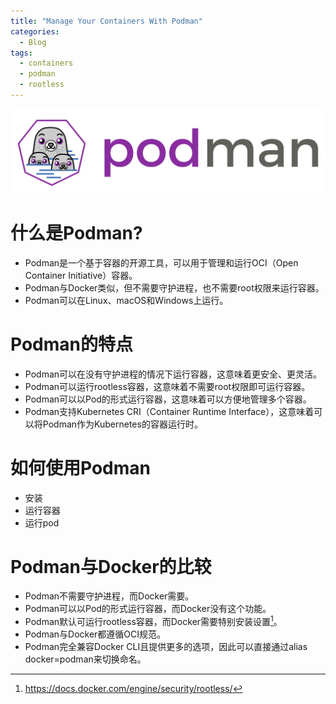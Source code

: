 ```yaml
---
title: "Manage Your Containers With Podman"
categories:
  - Blog
tags:
  - containers
  - podman
  - rootless
---
```

![ClickHouse](/assets/images/podman.svg "podman")
# 什么是Podman?
  - Podman是一个基于容器的开源工具，可以用于管理和运行OCI（Open Container Initiative）容器。
  - Podman与Docker类似，但不需要守护进程，也不需要root权限来运行容器。
  - Podman可以在Linux、macOS和Windows上运行。

# Podman的特点
  - Podman可以在没有守护进程的情况下运行容器，这意味着更安全、更灵活。
  - Podman可以运行rootless容器，这意味着不需要root权限即可运行容器。
  - Podman可以以Pod的形式运行容器，这意味着可以方便地管理多个容器。
  - Podman支持Kubernetes CRI（Container Runtime Interface），这意味着可以将Podman作为Kubernetes的容器运行时。

# 如何使用Podman
  - 安装
  - 运行容器
  - 运行pod

# Podman与Docker的比较
  - Podman不需要守护进程，而Docker需要。
  - Podman可以以Pod的形式运行容器，而Docker没有这个功能。
  - Podman默认可运行rootless容器，而Docker需要特别安装设置[^1]。
  - Podman与Docker都遵循OCI规范。
  - Podman完全兼容Docker CLI且提供更多的选项，因此可以直接通过alias docker=podman来切换命名。

[^1]: https://docs.docker.com/engine/security/rootless/

